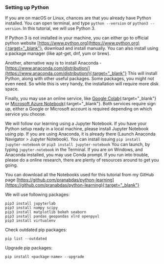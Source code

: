 ### Setting up Python 

If you are on macOS or Linux, chances are that you already have Python installed. You can open terminal, and type `python --version` or `python3 --version`. In this tutorial, we will use Python 3. 

If Python 3 is not installed in your machine, you can either go to official python website [https://www.python.org](https://www.python.org){:target="_blank"}, download and install manually. You can also install using a package manager (like apt-get, dnf, yum or brew). 

Another, alternative way is to install Anaconda - [https://www.anaconda.com/distribution/](https://www.anaconda.com/distribution/){:target="_blank"} This will install Python, along with other useful packages. Some packages, you might not even need. So while this is very handy, the installation will require more disk space. 

Finally, you may use an online service, like [Google Colab](https://colab.research.google.com){:target="_blank"} or [Microsoft Azure Notebook](http://notebooks.azure.com){:target="_blank"}. Both services require sign up, either a Google or Microsoft account is required depending on which service you choose. 

We will follow our learning using a Jupyter Notebook. If you have your Python setup ready in a local machine, please install Jupyter Notebook using pip. If you are using Anaconda, it is already there (Launch Anaconda Navigator > Jupyter Notebook). You can install issuing `pip install jupyter-notebook` or `pip3 install jupyter-notebook` You can launch, by typing `jupyter-notebook` in the Terminal. If you are on Windows, and Anaconda installed, you may use Conda prompt. If you run into trouble, please do a online research, there are plenty of resources around to get you going. 

You can download all the Notebooks used for this tutorial from my GitHub page [https://github.com/pranabdas/python-learning](https://github.com/pranabdas/python-learning){:target="_blank"}

We will use following packages: 
```
pip3 install jupyterlab
pip3 install numpy scipy
pip3 install matplotlib bokeh seaborn
pip3 install pandas geopandas xlrd openpyxl
pip3 install virtualenv
```

Check outdated pip packages:
```
pip list --outdated
```

Upgrade pip packages:
```
pip install <package-name> --upgrade
```
